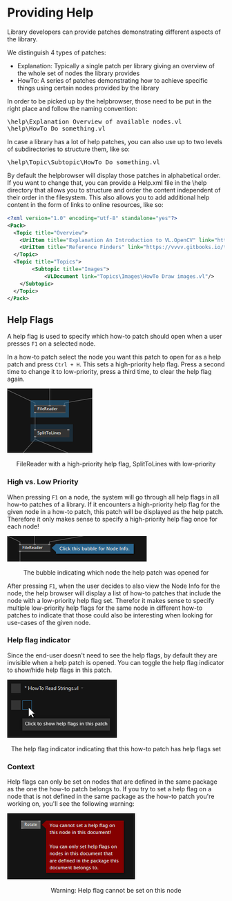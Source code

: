 # Providing Help

Library developers can provide patches demonstrating different aspects of the library.

We distinguish 4 types of patches:

* Explanation: Typically a single patch per library giving an overview of the whole set of nodes the library provides
* HowTo: A series of patches demonstrating how to achieve specific things using certain nodes provided by the library

In order to be picked up by the helpbrowser, those need to be put in the right place and follow the naming convention:

<pre>
\help\Explanation Overview of available nodes.vl
\help\HowTo Do something.vl
</pre>

In case a library has a lot of help patches, you can also use up to two levels of subdirectories to structure them, like so:

<pre>
\help\Topic\Subtopic\HowTo Do something.vl
</pre>

By default the helpbrowser will display those patches in alphabetical order. If you want to change that, you can provide a Help.xml file in the \help directory that allows you to structure and order the content independent of their order in the filesystem. This also allows you to add additional help content in the form of links to online resources, like so:

```xml
<?xml version="1.0" encoding="utf-8" standalone="yes"?>
<Pack>
  <Topic title="Overview">
    <UriItem title="Explanation An Introduction to VL.OpenCV" link="https://youtu.be/4hPH5CokxwQ" mediaType="video"/>
    <UriItem title="Reference Finders" link="https://vvvv.gitbooks.io/the-gray-book/content/en/reference/hde/finders.html" mediaType="text"/>
  </Topic>
  <Topic title="Topics">
		<Subtopic title="Images">
			<VLDocument link="Topics\Images\HowTo Draw images.vl"/>
    </Subtopic>
  </Topic>
</Pack>
```

## Help Flags
A help flag is used to specify which how-to patch should open when a user presses `F1` on a selected node.

In a how-to patch select the node you want this patch to open for as a help patch and press `Ctrl + H`. This sets a high-priority help flag. Press a second time to change it to low-priority, press a third time, to clear the help flag again.

![](../../images/libraries/helpflags-a2c55.png)
<center>FileReader with a high-priority help flag, SplitToLines with low-priority</center>

### High vs. Low Priority
When pressing `F1` on a node, the system will go through all help flags in all how-to patches of a library. If it encounters a high-priority help flag for the given node in a how-to patch, this patch will be displayed as the help patch. Therefore it only makes sense to specify a high-priority help flag once for each node!

![](../../images/libraries/helpflags-7a40e.png)
<center>The bubble indicating which node the help patch was opened for</center>

After pressing `F1`, when the user decides to also view the Node Info for the node, the help browser will display a list of how-to patches that include the node with a low-priority help flag set. Therefor it makes sense to specify multiple low-priority help flags for the same node in different how-to patches to indicate that those could also be interesting when looking for use-cases of the given node.

### Help flag indicator
Since the end-user doesn't need to see the help flags, by default they are invisible when a help patch is opened. You can toggle the help flag indicator to show/hide help flags in this patch.

![](../../images/libraries/helpflags-21aea.png)
<center>The help flag indicator indicating that this how-to patch has help flags set</center>

### Context
Help flags can only be set on nodes that are defined in the same package as the one the how-to patch belongs to. If you try to set a help flag on a node that is not defined in the same package as the how-to patch you're working on, you'll see the following warning:

![](../../images/libraries/helpflags-79980.png)
<center>Warning: Help flag cannot be set on this node</center>
